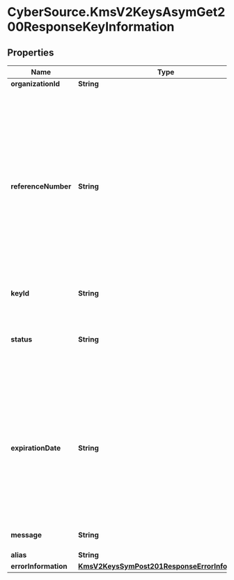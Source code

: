 # CyberSource.KmsV2KeysAsymGet200ResponseKeyInformation

## Properties
Name | Type | Description | Notes
------------ | ------------- | ------------- | -------------
**organizationId** | **String** | Merchant Id  | [optional] 
**referenceNumber** | **String** | Reference number is a unique identifier provided by the client along with the organization Id. This is an optional field provided solely for the client's convenience. If client specifies value for this field in the request, it is expected to be available in the response.  | [optional] 
**keyId** | **String** | Key Serial Number  | [optional] 
**status** | **String** | The status of the key.  Possible values:  - FAILED  - ACTIVE  - INACTIVE  - EXPIRED  | [optional] 
**expirationDate** | **String** | The expiration time in UTC. `Format: YYYY-MM-DDThh:mm:ssZ`  Example 2016-08-11T22:47:57Z equals August 11, 2016, at 22:47:57 (10:47:57 p.m.). The T separates the date and the time. The Z indicates UTC.  | [optional] 
**message** | **String** | message in case of failed key | [optional] 
**alias** | **String** | Key alias | [optional] 
**errorInformation** | [**KmsV2KeysSymPost201ResponseErrorInformation**](KmsV2KeysSymPost201ResponseErrorInformation.md) |  | [optional] 


